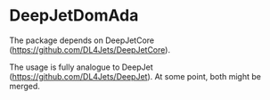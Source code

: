 # DeepJetDomAda

The package depends on DeepJetCore (https://github.com/DL4Jets/DeepJetCore).

The usage is fully analogue to DeepJet (https://github.com/DL4Jets/DeepJet).
At some point, both might be merged.
